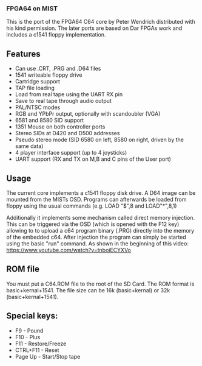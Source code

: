 ### FPGA64 on MIST

This is the port of the FPGA64 C64 core by Peter Wendrich distributed with
his kind permission. The later ports are based on Dar FPGAs work and includes
a c1541 floppy implementation.

## Features

- Can use .CRT, .PRG and .D64 files
- 1541 writeable floppy drive
- Cartridge support
- TAP file loading
- Load from real tape using the UART RX pin
- Save to real tape through audio output
- PAL/NTSC modes
- RGB and YPbPr output, optionally with scandoubler (VGA)
- 6581 and 8580 SID support
- 1351 Mouse on both controller ports
- Stereo SIDs at D420 and D500 addresses
- Pseudo stereo mode (SID 6580 on left, 8580 on right, driven by the same data)
- 4 player interface support (up to 4 joysticks)
- UART support (RX and TX on M,B and C pins of the User port)

## Usage

The current core implements a c1541 floppy disk drive. A D64 image can
be mounted from the MISTs OSD. Programs can afterwards be loaded from
floppy using the usual commands (e.g. LOAD "$",8 and LOAD"*",8,1)

Additionally it implements some mechanism called direct memory injection.
This can be triggered via the OSD (which is opened with the F12 key)
allowing to to upload a c64 program binary (.PRG) directly into the
memory of the embedded c64. After injection the program can simply be
started using the basic "run" command. As shown in the beginning of this
video: https://www.youtube.com/watch?v=tnboiECYXVo

## ROM file

You must put a C64.ROM file to the root of the SD Card. The ROM format is
basic+kernal+1541. The file size can be 16k (basic+kernal)
or 32k (basic+kernal+1541).

## Special keys:

- F9  - Pound
- F10 - Plus
- F11 - Restore/Freeze
- CTRL+F11 - Reset
- Page Up - Start/Stop tape
